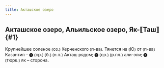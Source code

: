 ```yaml
---
title: Акташское озеро
---
```

## Акташское озеро, Альильское озеро, Як-⟦Таш⟧ {#1}

Крупнейшее соленое ⦅оз.⦆ Керченского ⦅п-ва⦆. Тянется на ⦅Ю⦆ от ⦅п-ва⦆ Казантип – ❶ ⦅ср.⦆ ⦅б.⦆ ⦅н.п.⦆ Акташ рядом; ❷ ⦅ср.⦆ ⦅р.пл.⦆ али-эли; ❸ ⦅тюрк.⦆ як – сторона.
